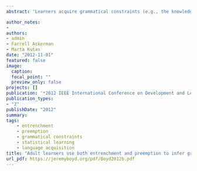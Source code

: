 ```yaml
---
abstract: 'Learners acquire grammatical constraints (e.g., the knowledge that *giggle*’s use in *The joke giggled me* is ungrammatical) in part through statistical learning. The *entrenchment* and *preemption* hypotheses claim that correlated statistics are relevant. This makes it difficult to find unambiguous evidence in favor of one or the other. The present work circumvents this issue by orthogonalizing effects of entrenchment and preemption in a learning task with a novel verb. We find evidence that both entrenchment and preemption have significant independent effects in adult learners.'

author_notes:
-
authors:
- admin
- Farrell Ackerman
- Marta Kutas
date: "2012-11-01"
featured: false
image:
  caption:
  focal_point: ""
  preview_only: false
projects: []
publication: '*2012 IEEE International Conference on Development and Learning and Epigenetic Robots*'
publication_types:
- "2"
publishDate: "2012"
summary: 
tags:
    - entrenchment
    - preemption
    - grammatical constraints
    - statistical learning
    - language acquisition
title: "Adult learners use both entrenchment and preemption to infer grammatical constraints"
url_pdf: https://jeremyboyd.org/pdf/Boyd2012b.pdf
---
```

